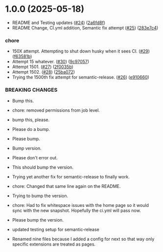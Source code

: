 # 1.0.0 (2025-05-18)


* README and Testing updates ([#24](https://github.com/Afroid/i75-recap-site/issues/24)) ([2a6fd8f](https://github.com/Afroid/i75-recap-site/commit/2a6fd8f465e4df8e2ee198356294cd59034be41c))
* README Change, CI.yml addition, Semantic fix attempt ([#25](https://github.com/Afroid/i75-recap-site/issues/25)) ([283e7c4](https://github.com/Afroid/i75-recap-site/commit/283e7c45a0cc8475d0a585e813c87e8773629e21))


### chore

* 150X attempt. Attempting to shut down husky when it sees CI. ([#29](https://github.com/Afroid/i75-recap-site/issues/29)) ([f63581b](https://github.com/Afroid/i75-recap-site/commit/f63581b2f889191feaba4de1c8644ea1416dfb6b))
* Attempt 15 whatever. ([#30](https://github.com/Afroid/i75-recap-site/issues/30)) ([9c97057](https://github.com/Afroid/i75-recap-site/commit/9c97057cbf090b847443e33c0829ee3aca8a6a87))
* Attempt 1501. ([#27](https://github.com/Afroid/i75-recap-site/issues/27)) ([2f0035b](https://github.com/Afroid/i75-recap-site/commit/2f0035b5ccab24e184624c34d40ec245aac46ed5))
* Attempt 1502. ([#28](https://github.com/Afroid/i75-recap-site/issues/28)) ([25ba072](https://github.com/Afroid/i75-recap-site/commit/25ba0720839bf2272e7f0936e67627fccc776c41))
* Trying the 1500th fix attempt for semantic-release. ([#26](https://github.com/Afroid/i75-recap-site/issues/26)) ([e910660](https://github.com/Afroid/i75-recap-site/commit/e910660a38c84b098123e985e555d25ff4538a3e))


### BREAKING CHANGES

* Bump this.

* chore: removed permissions from job level.
* bump this, please.
* Please do a bump.
* Please bump.
* Bump version.
* Please don't error out.
* This should bump the version.

* Trying yet another fix for semantic-release to finally work.

* chore: Changed that same line again on the README.
* Trying to bump the version.

* chore: Had to fix whitespace issues with the home page so it would sync with the new snapshot. Hopefully the ci.yml will pass now.
* Please bump the version.
* updated testing setup for semantic‐release

* Renamed nine files because I added a config for next so that way only specific extensions are treated as pages.
